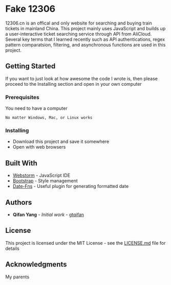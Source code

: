 # Fake 12306

12306.cn is an offical and only website for searching and buying train tickets in mainland China. This project mainly uses JavaScript and builds up a user-interactive ticket searching service through API from AliCloud. Several key terms that I learned recently such as API authentications, regex pattern comparatsion, filtering, and asynchronous functions are used in this project. 

## Getting Started

If you want to just look at how awesome the code I wrote is, then please proceed to the Installing section and open in your own computer

### Prerequisites

You need to have a computer

```
No matter Windows, Mac, or Linux works
```

### Installing

- Download this project and save it somewhere
- Open with web browsers

## Built With

* [Webstorm](https://www.jetbrains.com/webstorm/) - JavaScript IDE
* [Bootstrap](https://getbootstrap.com/) - Style management
* [Date-Fns](https://date-fns.org/) - Useful plugin for generating formatted date

## Authors

* **Qifan Yang** - *Initial work* - [gtqifan](https://github.com/gtqifan)

## License

This project is licensed under the MIT License - see the [LICENSE.md](LICENSE.md) file for details

## Acknowledgments

My parents


